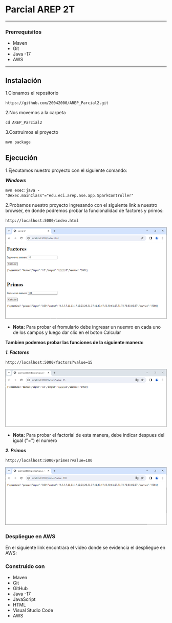 # Parcial AREP 2T

---
### Prerrequisitos

* Maven
* Git
* Java -17
* AWS

---


## Instalación

1.Clonamos el repositorio
```
https://github.com/20042000/AREP_Parcial2.git
```
2.Nos movemos a la carpeta
```
cd AREP_Parcial2
```
3.Costruimos el proyecto
```
mvn package
```

## Ejecución
1.Ejecutamos nuestro proyecto con el siguiente comando:

***Windows***
```
mvn exec:java -"Dexec.mainClass"="edu.eci.arep.ase.app.SparkController"
```

2.Probamos nuestro proyecto ingresando con el siguiente link a nuestro browser, en donde podremos probar la funcionalidad de factores y primos:
```
http://localhost:5000/index.html
```
![](images/formulario.PNG)

* **Nota:** Para probar el fromulario debe ingresar un nuemro en cada uno de los campos y luego dar clic en el boton Calcular

**Tambien podemos probar las funciones de la siguiente manera:**

***1. Factores***
```
http://localhost:5000/factors?value=15
```
![](images/fACTORES.PNG)

* **Nota:** Para probar el factorial de esta manera, debe indicar despues del igual ("=") el numero 

***2. Primos***
```
http://localhost:5000/primes?value=100
```
![](images/primos.PNG)


### Despliegue en AWS

En el siguiente link encontrara el video donde se evidencia el despliegue en AWS:

### Construido con

* Maven
* Git
* GitHub
* Java -17
* JavaScript
* HTML
* Visual Studio Code
* AWS
